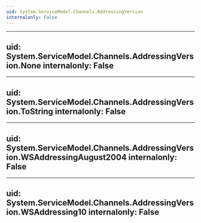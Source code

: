 ```yaml
---
uid: System.ServiceModel.Channels.AddressingVersion
internalonly: False
---
```


---
uid: System.ServiceModel.Channels.AddressingVersion.None
internalonly: False
---

---
uid: System.ServiceModel.Channels.AddressingVersion.ToString
internalonly: False
---

---
uid: System.ServiceModel.Channels.AddressingVersion.WSAddressingAugust2004
internalonly: False
---

---
uid: System.ServiceModel.Channels.AddressingVersion.WSAddressing10
internalonly: False
---
